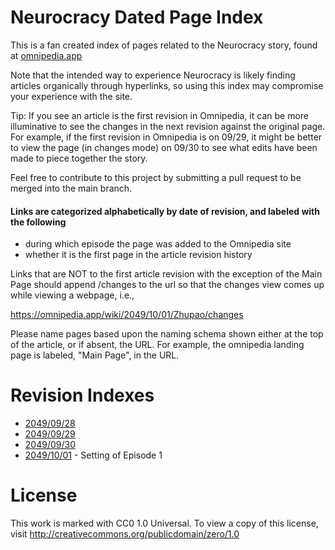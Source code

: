 # Neurocracy Dated Page Index
This is a fan created index of pages related to the Neurocracy story, found at [omnipedia.app](http://omnipedia.app "omnipedia.app")

Note that the intended way to experience Neurocracy is likely finding articles organically through hyperlinks, so using this index may compromise your experience with the site.

Tip: If you see an article is the first revision in Omnipedia, it can be more illuminative to see the changes in the next revision against the original page. For example, if the first revision in Omnipedia is on 09/29, it might be better to view the page (in changes mode) on 09/30 to see what edits have been made to piece together the story.

Feel free to contribute to this project by submitting a pull request to be merged into the main branch.

#### Links are categorized alphabetically by date of revision, and labeled with the following
- during which episode the page was added to the Omnipedia site
- whether it is the first page in the article revision history

Links that are NOT to the first article revision with the exception of the Main Page should append /changes to the url so that the changes view comes up while viewing a webpage, i.e., 

https://omnipedia.app/wiki/2049/10/01/Zhupao/changes

Please name pages based upon the naming schema shown either at the top of the article, or if absent, the URL. For example, the omnipedia landing page is labeled, "Main Page", in the URL.

# Revision Indexes

- [2049/09/28](indexes/20490928.md "2049/09/28")
- [2049/09/29](indexes/20490929.md "2049/09/29")
- [2049/09/30](indexes/20490930.md "2049/09/30")
- [2049/10/01](indexes/20491001.md "2049/10/01") - Setting of Episode 1

# License
This work is marked with CC0 1.0 Universal. To view a copy of this license, visit http://creativecommons.org/publicdomain/zero/1.0
